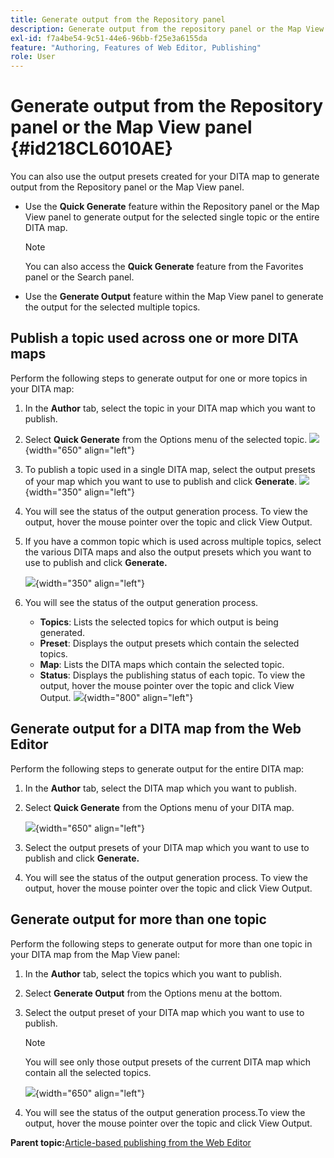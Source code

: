 ```yaml
---
title: Generate output from the Repository panel
description: Generate output from the repository panel or the Map View panel in AEM Guides. Learn to publish a topic used across one or more DITA maps or generate output for multiple topics.
exl-id: f7a4be54-9c51-44e6-96bb-f25e3a6155da
feature: "Authoring, Features of Web Editor, Publishing"
role: User
---
```

# Generate output from the Repository panel or the Map View panel {#id218CL6010AE}

You can also use the output presets created for your DITA map to generate output from the Repository panel or the Map View panel.

-   Use the **Quick Generate** feature within the Repository panel or the Map View panel to generate output for the selected single topic or the entire DITA map.

    >[!NOTE]
    >
    > You can also access the **Quick Generate** feature from the Favorites panel or the Search panel.

-   Use the **Generate Output** feature within the Map View panel to generate the output for the selected multiple topics.

## Publish a topic used across one or more DITA maps 

Perform the following steps to generate output for one or more topics in your DITA map:

1. In the **Author** tab, select the topic in your DITA map which you want to publish.

1. Select **Quick Generate** from the Options menu of the selected topic.
 ![](images/select-topic-options-menu_cs.png){width="650" align="left"}

1.  To publish a topic used in a single DITA map, select the output presets of your map which you want to use to publish and click **Generate**.
![](images/select-preset_cs.png){width="350" align="left"}

1.  You will see the status of the output generation process. To view the output, hover the mouse pointer over the topic and click View Output.

1. If you have a common topic which is used across multiple topics, select the various DITA maps and also the output presets which you want to use to publish and click **Generate.**

    ![](images/select-preset-multiple-maps_cs.png){width="350" align="left"}

1.  You will see the status of the output generation process.

    -   **Topics**: Lists the selected topics for which output is being generated.
    -   **Preset**: Displays the output presets which contain the selected topics.
    -   **Map**: Lists the DITA maps which contain the selected topic.
    -   **Status**: Displays the publishing status of each topic.
    To view the output, hover the mouse pointer over the topic and click View Output.
    ![](images/output-multiple-maps_cs.png){width="800" align="left"}


## Generate output for a DITA map from the Web Editor 

Perform the following steps to generate output for the entire DITA map:

1.  In the **Author** tab, select the DITA map which you want to publish.

1.  Select **Quick Generate** from the Options menu of your DITA map.

    ![](images/select-map-options-menu_cs.png){width="650" align="left"}

1.  Select the output presets of your DITA map which you want to use to publish and click **Generate.**

1.  You will see the status of the output generation process. To view the output, hover the mouse pointer over the topic and click View Output.


## Generate output for more than one topic 

Perform the following steps to generate output for more than one topic in your DITA map from the Map View panel:

1.  In the **Author** tab, select the topics which you want to publish.

1.  Select **Generate Output** from the Options menu at the bottom.

1.  Select the output preset of your DITA map which you want to use to publish.

    >[!NOTE]
    >
    > You will see only those output presets of the current DITA map which contain all the selected topics.

    ![](images/generate-output-multiple-topics_cs.png){width="650" align="left"}

1.  You will see the status of the output generation process.To view the output, hover the mouse pointer over the topic and click View Output.


**Parent topic:**[Article-based publishing from the Web Editor](web-editor-article-publishing.md)
